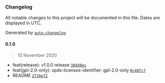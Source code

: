 ### Changelog

All notable changes to this project will be documented in this file. Dates are displayed in UTC.

Generated by [`auto-changelog`](https://github.com/CookPete/auto-changelog).

#### 0.1.0

> 10 November 2020

- feat(release): v1.0.0 release [`384d8ec`](https://github.com/manifoldfinance/fiat/commit/384d8ec4dbfe26c8c9d57eee820f94ad41c102b7)
- feat(gpl-2.0-only): spdx-licenses-identifier: gpl-2.0-only [`0c48fc7`](https://github.com/manifoldfinance/fiat/commit/0c48fc7603db7c5cbcc841468deee6b30d46ac42)
- README [`2716e72`](https://github.com/manifoldfinance/fiat/commit/2716e72b57f9182fdea82c392061da2ed77367cb)
